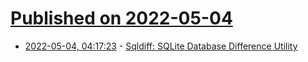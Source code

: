 # [Published on 2022-05-04](index.md)

* [2022-05-04, 04:17:23](https://news.ycombinator.com/item?id=31256704) - [Sqldiff: SQLite Database Difference Utility](https://www.sqlite.org/sqldiff.html)
